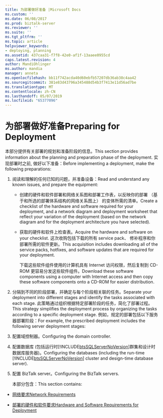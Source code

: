 ```yaml
---
title: 为部署做好准备 |Microsoft Docs
ms.custom: ''
ms.date: 06/08/2017
ms.prod: biztalk-server
ms.reviewer: ''
ms.suite: ''
ms.tgt_pltfrm: ''
ms.topic: article
helpviewer_keywords:
- deploying, planning
ms.assetid: 437caa31-f7f8-42e0-af1f-13aaee0955cd
caps.latest.revision: 4
author: MandiOhlinger
ms.author: mandia
manager: anneta
ms.openlocfilehash: bb11f742acda40d60ebfb57207db36ab38c4aa42
ms.sourcegitcommit: 381e83d43796a345488d54b3f7413e11d56ad7be
ms.translationtype: MT
ms.contentlocale: zh-CN
ms.lasthandoff: 05/07/2019
ms.locfileid: "65377096"
---
```

# <a name="preparing-for-deployment"></a><span data-ttu-id="7e020-102">为部署做好准备</span><span class="sxs-lookup"><span data-stu-id="7e020-102">Preparing for Deployment</span></span>
<span data-ttu-id="7e020-103">本部分提供有关部署的规划和准备阶段的信息。</span><span class="sxs-lookup"><span data-stu-id="7e020-103">This section provides information about the planning and preparation phase of the deployment.</span></span> <span data-ttu-id="7e020-104">实现部署时之前, 做好以下准备：</span><span class="sxs-lookup"><span data-stu-id="7e020-104">Before implementing a deployment, make the following preparations:</span></span>  
  
1. <span data-ttu-id="7e020-105">阅读和理解的任何已知的问题，并准备设备：</span><span class="sxs-lookup"><span data-stu-id="7e020-105">Read and understand any known issues, and prepare the equipment:</span></span>  
  
   -   <span data-ttu-id="7e020-106">创建的硬件和软件部署和网络关系图和部署工作表，以反映你的部署 （基于和所选的部署体系结构的网络关系图上） 的变体所需的清单。</span><span class="sxs-lookup"><span data-stu-id="7e020-106">Create a checklist of the hardware and software required for your deployment, and a network diagram and deployment worksheet that reflect your variation of the deployment (based on the network diagram and for the deployment architecture you have selected).</span></span>  
  
   -   <span data-ttu-id="7e020-107">获取的硬件和软件上检查表。</span><span class="sxs-lookup"><span data-stu-id="7e020-107">Acquire the hardware and software on your checklist.</span></span> <span data-ttu-id="7e020-108">这次收购包括下载的所有 service pack、 修补程序和你部署所需的软件更新。</span><span class="sxs-lookup"><span data-stu-id="7e020-108">This acquisition includes downloading all of the service packs, hotfixes, and software updates that are required for your deployment.</span></span>  
  
        <span data-ttu-id="7e020-109">下载这些软件组件使用的计算机具有 Internet 访问权限，然后复制到 CD-ROM 更容易分发这些软件组件。</span><span class="sxs-lookup"><span data-stu-id="7e020-109">Download these software components using a computer with Internet access and then copy these software components onto a CD-ROM for easier distribution.</span></span>  
  
2. <span data-ttu-id="7e020-110">分隔到不同的阶段部署，并确定与每个阶段相关联的任务。</span><span class="sxs-lookup"><span data-stu-id="7e020-110">Separate your deployment into different stages and identify the tasks associated with each stage.</span></span> <span data-ttu-id="7e020-111">此策略通过组织根据特定部署阶段的任务，简化了部署过程。</span><span class="sxs-lookup"><span data-stu-id="7e020-111">This strategy simplifies the deployment process by organizing the tasks according to a specific deployment stage.</span></span> <span data-ttu-id="7e020-112">例如，规定的部署包括以下服务器部署阶段：</span><span class="sxs-lookup"><span data-stu-id="7e020-112">For example, the prescribed deployment includes the following server deployment stages:</span></span>  
  
3. <span data-ttu-id="7e020-113">配置域控制器。</span><span class="sxs-lookup"><span data-stu-id="7e020-113">Configuring the domain controller.</span></span>  
  
4. <span data-ttu-id="7e020-114">配置数据库 (包括运行时[!INCLUDE[btsSQLServerNoVersion](../../includes/btssqlservernoversion-md.md)]群集和设计时数据库服务器)。</span><span class="sxs-lookup"><span data-stu-id="7e020-114">Configuring the databases (including the run-time [!INCLUDE[btsSQLServerNoVersion](../../includes/btssqlservernoversion-md.md)] cluster and design-time database server).</span></span>  
  
5. <span data-ttu-id="7e020-115">配置 BizTalk server。</span><span class="sxs-lookup"><span data-stu-id="7e020-115">Configuring the BizTalk servers.</span></span>  
  
   <span data-ttu-id="7e020-116">本部分包含：</span><span class="sxs-lookup"><span data-stu-id="7e020-116">This section contains:</span></span>  
  
-   [<span data-ttu-id="7e020-117">网络要求</span><span class="sxs-lookup"><span data-stu-id="7e020-117">Network Requirements</span></span>](../../adapters-and-accelerators/accelerator-swift/network-requirements.md)  
  
-   [<span data-ttu-id="7e020-118">部署的硬件和软件要求</span><span class="sxs-lookup"><span data-stu-id="7e020-118">Hardware and Software Requirements for Deployment</span></span>](../../adapters-and-accelerators/accelerator-swift/hardware-and-software-requirements-for-deployment.md)